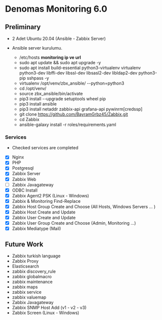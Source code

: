 # Denomas Monitoring  6.0

## Preliminary

- 2 Adet Ubuntu 20.04 (Ansible - Zabbix Server)

- Ansible server kurulumu.

    - /etc/hosts **monitoring ip ve url**
    - sudo apt update && sudo apt upgrade -y
    - sudo apt install build-essential python3-virtualenv virtualenv python3-dev libffi-dev libssl-dev libsasl2-dev libldap2-dev python3-pip sshpass -y
    - virtualenv /opt/venv/zbx_ansible/ --python=python3
    - cd /opt/venv/
    - source zbx_ansible/bin/activate
    - pip3 install --upgrade setuptools wheel pip
    - pip3 install ansible
    - pip3 install netaddr zabbix-api grafana-api pywinrm[credssp]
    - git clone https://github.com/BayramGrbz45/Zabbix.git
    - cd Zabbix
    - ansible-galaxy install -r roles/requirements.yaml

### Services 

* Checked services are completed

- [x] Nginx
- [x] PHP
- [x] Postgresql
- [x] Zabbix Server
- [x] Zabbix Web
- [ ] Zabbix Javagateway
- [x] ODBC Install
- [x] Zabbix Agent2 PSK (Linux - Windows) 
- [x] Zabbix & Monitoring  Find-Replace
- [x] Zabbix Host Group Create and Choose (All  Hosts, Windows Servers ... )
- [x] Zabbix Host Create and Update 
- [x] Zabbix User Create and Update
- [x] Zabbix User Group Create and Choose (Admin, Monitoring ...)
- [x] Zabbix Mediatype (Mail)

## Future Work
- Zabbix turkish language
- Zabbix Proxy
- Elasticsearch
- zabbix discovery_rule
- zabbix globalmacro
- zabbix maintenance
- zabbix maps
- zabbix service
- zabbix valuemap
- Zabbix Javagateway
- Zabbix SNMP Host Add (v1 -  v2 - v3)
- Zabbix Screen (Linux - Windows)
